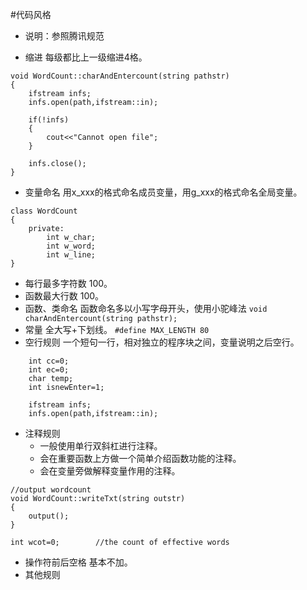 #代码风格
- 说明：参照腾讯规范
+ 缩进
     每级都比上一级缩进4格。
```
void WordCount::charAndEntercount(string pathstr)
{
    ifstream infs;
    infs.open(path,ifstream::in);
	
    if(!infs)
    {
        cout<<"Cannot open file";
    }
    
    infs.close();
}
```
+ 变量命名
    用x_xxx的格式命名成员变量，用g_xxx的格式命名全局变量。
```
class WordCount
{
    private:
        int w_char;
        int w_word;
        int w_line;
}
```
+ 每行最多字符数
     100。
+ 函数最大行数
     100。
+ 函数、类命名
     函数命名多以小写字母开头，使用小驼峰法
`void charAndEntercount(string pathstr);`
+ 常量
   全大写+下划线。
`#define MAX_LENGTH 80`
+ 空行规则
    一个短句一行，相对独立的程序块之间，变量说明之后空行。
```
    int cc=0;
    int ec=0;	
    char temp;
    int isnewEnter=1;

    ifstream infs;
    infs.open(path,ifstream::in);
```
+ 注释规则
    - 一般使用单行双斜杠进行注释。
    - 会在重要函数上方做一个简单介绍函数功能的注释。
    - 会在变量旁做解释变量作用的注释。
```
//output wordcount
void WordCount::writeTxt(string outstr)
{
    output();
}
```
```
int wcot=0;        //the count of effective words
```
+ 操作符前后空格
     基本不加。
+ 其他规则